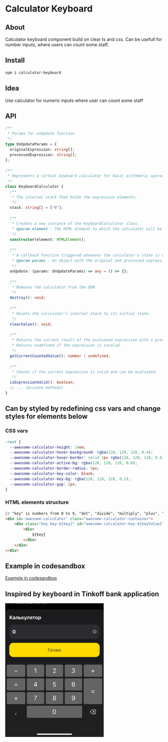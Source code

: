 # Calculator Keyboard

## About
Calculator keyboard component build 
on clear ts and css. Can be usefull 
for number inputs, where users can 
count some staff.

## Install
```bash
npm i calculator-keyboard
```

## Idea 
Use calculator for numeric inputs where user
can count some staff

## API

```typescript
/**
 * Params for onUpdate function
 */
type OnUpdateParams = {
  originalExpression: string[];
  processedExpression: string[];
};

/**
 * Represents a virtual keyboard calculator for basic arithmetic operations.
 */
class KeyboardCalculator {
  /**
   * The internal stack that holds the expression elements.
   */
  stack: string[] = ["0"];

  /**
   * Creates a new instance of the KeyboardCalculator class.
   * @param element - The HTML element to which the calculator will be attached.
   */
  constructor(element: HTMLElement);

  /**
   * A callback function triggered whenever the calculator's state is updated.
   * @param params - An object with the original and processed expressions.
   */
  onUpdate: (params: OnUpdateParams) => any = () => {};

  /**
   * Removes the calculator from the DOM.
   */
  destroy(): void;

  /**
   * Resets the calculator's internal stack to its initial state.
   */
  clearValue(): void;

  /**
   * Returns the current result of the evaluated expression with a precision of four decimal places.
   * Returns undefined if the expression is invalid.
   */
  getCurrentCountedValue(): number | undefined;

  /**
   * Checks if the current expression is valid and can be evaluated.
   */
  isExpressionValid(): boolean;
  // ... (private methods)
}
```

## Can by styled by redefining css vars and change styles for elements below

### CSS vars
```css
:root {
  --awesome-calculator-height: 14em;
  --awesome-calculator-hover-background: rgba(128, 128, 128, 0.4);
  --awesome-calculator-hover-border: solid 1px rgba(128, 128, 128, 0.6);
  --awesome-calculator-active-bg: rgba(128, 128, 128, 0.8);
  --awesome-calculator-border-radius: 5px;
  --awesome-calculator-key-color: black;
  --awesome-calculator-key-bg: rgba(128, 128, 128, 0.2);
  --awesome-calculator-gap: 2px;
}
```
### HTML elements structure
```html
// "key" is numbers from 0 to 9, "dot", "divide", "multiply", "plus", "minus", "equal"
<div id='awesome-calculator' class="awesome-calculator-container">
    <div class="key key-${key}" id="awesome-calculator-key-${keyValue}">
        <div>
            ${key}
        </div>
    </div>
</div>
```

## Example in codesandbox
[Example in codesandbox](https://codesandbox.io/p/sandbox/calculator-zrf2vk?file=%2Fsrc%2Findex.ts%3A1%2C1-382%2C2)

## Inspired by keyboard in Tinkoff bank application
<p align="start">
  <img src="https://github.com/fede4ka1245/keyboard-calculator/blob/main/docs/calc.png" height="426px" width="315px" />
</p>